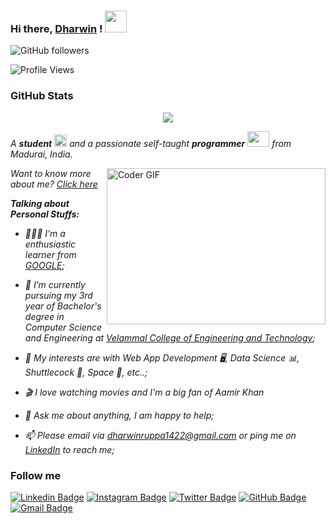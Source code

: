 ### Hi there, [Dharwin](https://www.linkedin.com/in/dharwinrvj) ! <img src="https://raw.githubusercontent.com/TheDudeThatCode/TheDudeThatCode/master/Assets/Hi.gif" width=35 height=35> 
![GitHub followers](https://img.shields.io/github/followers/dharwinrvj?style=social)

![Profile Views](https://komarev.com/ghpvc/?username=dharwinrvj&style=flat-square)

### GitHub Stats
<p align="center">
  <a href = "https://github.com/DharwinRVJ">
<img src="https://github-readme-stats.vercel.app/api?username=dharwinrvj&show_icons=true&title_color=ffc857&icon_color=8ac926&text_color=daf7dc&bg_color=151515&count_private=true&include_all_commits=true">
  </a>
 </p>
 
<p>
  <em>
    A <b>student</b> <img src="https://raw.githubusercontent.com/TheDudeThatCode/TheDudeThatCode/master/Assets/Medal.gif" width=20 height=20> and a passionate self-taught <b>programmer</b> <img src="https://raw.githubusercontent.com/TheDudeThatCode/TheDudeThatCode/master/Assets/Developer.gif" width=35 height=25> from Madurai, India.
  </em>
  
 </p>

<img align="right" alt="Coder GIF" height=250 width=350 src="https://i.pinimg.com/originals/e4/26/70/e426702edf874b181aced1e2fa5c6cde.gif" />

<em> Want to know more about me? [Click here](https://www.linkedin.com/in/dharwinrvj) </em>
<em>
  
  **Talking about Personal Stuffs:**

- 👨🏽‍💻 I’m a enthusiastic learner from [GOOGLE](https://www.google.com/);
- 💼 I’m currently pursuing my 3rd year of Bachelor's degree in Computer Science and Engineering at [Velammal College of Engineering and Technology](http://vcet.ac.in/);
- 🤔 My interests are with Web App Development 🖥️, Data Science 📊, Shuttlecock 🏏, Space 🚀, etc..;
- 🎬 I love watching movies and I'm a big fan of Aamir Khan <img src="https://www.pngfind.com/pngs/m/173-1737725_captain-americas-shield-hd-png-download.png" width=15 height=15>
- 💬 Ask me about anything, I am happy to help;
- 📫 Please email via dharwinruppa1422@gmail.com or ping me on [LinkedIn](https://www.linkedin.com/in/dharwinrvj) to reach me;
  <br/>
  
  </em>	


### Follow me

[![Linkedin Badge](https://img.shields.io/badge/-Dharwin%20R%20V%20J-blue?style=flat-circle&logo=Linkedin&logoColor=white&link=https://www.linkedin.com/in/dharwinrvj)](https://www.linkedin.com/in/dharwinrvj)
[![Instagram Badge](https://img.shields.io/badge/-Dharwin_R_V_J-e02c73?style=flat-circle&labelColor=e02c73&logo=Instagram&logoColor=white&link=https://www.instagram.com/dharwinrvj)](https://www.instagram.com/dharwinrvj) 
[![Twitter Badge](https://img.shields.io/badge/-Dharwin%20R%20V%20J-1ca0f1?style=flat-circle&labelColor=1ca0f1&logo=twitter&logoColor=white&link=https://twitter.com/dharwinrvj)](https://twitter.com/dharwinrvj) 
[![GitHub Badge](https://img.shields.io/badge/-Dharwin%20R%20V%20J-24292e?style=flat-circle&labelColor=24292e&logo=github&logoColor=white&link=https://github.com/dharwinrvj)](https://github.com/dharwinrvj) 
[![Gmail Badge](https://img.shields.io/badge/-Dharwin%20R%20V%20J-d54b3d?style=flat-circle&labelColor=d54b3d&logo=gmail&logoColor=white&link=mailto:dharwinruppa1422@gmail.com)](mailto:dharwinruppa1422@gmail.com)
